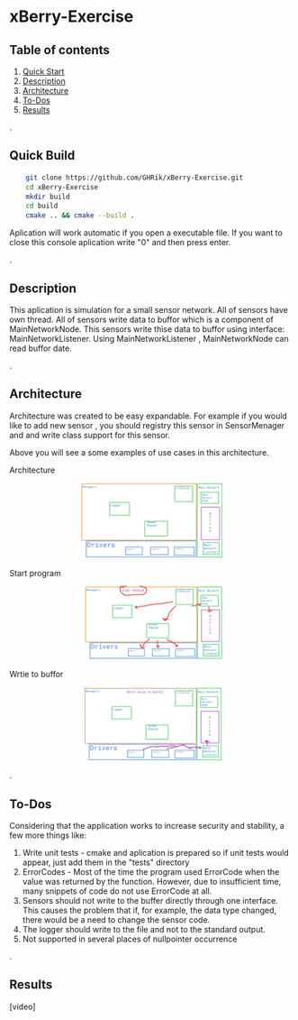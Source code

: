 # xBerry-Exercise

## Table of contents
1. [ Quick Start ](#quick)
2. [ Description ](#des)
3. [ Architecture ](#archi)
4. [ To-Dos ](#todo)
5. [ Results ](#res)

<a name="quick">.</a>
## Quick Build

```sh
    git clone https://github.com/GHRik/xBerry-Exercise.git 
    cd xBerry-Exercise
    mkdir build
    cd build
    cmake .. && cmake --build .
```
Aplication will work automatic if you open a executable file.
If you want to close this console aplication write "0" and then press enter.

<a name="des">.</a>
## Description

This aplication is simulation for a small sensor network.
All of sensors have own thread. 
All of sensors write data to buffor which is a component of MainNetworkNode.
This sensors write thise data to buffor using interface: MainNetworkListener.
Using MainNetworkListener , MainNetworkNode can read buffor date.

<a name="archi">.</a>
## Architecture

Architecture was created to be easy expandable. For example if you would like to add
new sensor , you should registry this sensor in SensorMenager and and write class support for this sensor.

Above you will see a some examples of use cases in this architecture.

Architecture
<p align="center">
   <img src="https://github.com/GHRik/xBerry-Exercise/blob/main/images/architecture.jpg" width="50%" height="50%" /><br \>
</p>

Start program
<p align="center">
   <img src="https://github.com/GHRik/xBerry-Exercise/blob/main/images/start.jpg" width="50%" height="50%" /><br \>
</p>

Wrtie to buffor
<p align="center">
   <img src="https://github.com/GHRik/xBerry-Exercise/blob/main/images/writeToBuffer.JPG" width="50%" height="50%" /><br \>
</p>

<a name="todo">.</a>
## To-Dos

Considering that the application works to increase security and stability, a few more things like:
1. Write unit tests - cmake and aplication is prepared so if unit tests would appear, just add them in the "tests" directory
2. ErrorCodes - Most of the time the program used ErrorCode when the value was returned by the function. However, due to insufficient time, many snippets of code do not use ErrorCode at all.
3. Sensors should not write to the buffer directly through one interface. This causes the problem that if, for example, the data type changed, there would be a need to change the sensor code.
4. The logger should write to the file and not to the standard output.
5. Not supported in several places of nullpointer occurrence

<a name="res">.</a>
## Results

[video]

